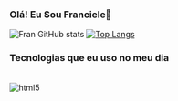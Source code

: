 ### Olá! Eu Sou Franciele👋


![ Fran GitHub stats](https://github-readme-stats.vercel.app/api?username=Franfran1612&show_icons=true&theme=tokyonight)
[![Top Langs](https://github-readme-stats.vercel.app/api/top-langs/?username=Franfran1612&langs_count=8)](https://github.com/anuraghazra/github-readme-stats)

### Tecnologias que eu uso no meu dia

<div style="display: inline_block"></br>

<img align="center" alt="html5" src="https://img.shields.io/badge/Python-3776AB?style=for-the-badge&logo=python&logoColor=white">

</div>
